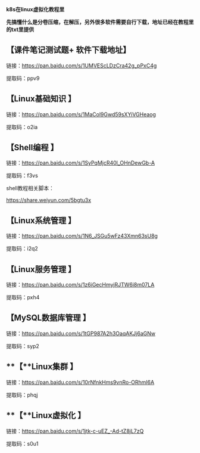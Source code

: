**k8s在linux虚拟化教程里**

**先搞懂什么是分卷压缩，在解压，另外很多软件需要自行下载，地址已经在教程里的txt里提供**

## **【课件笔记测试题+ 软件下载地址】**

链接：https://pan.baidu.com/s/1UMVEScLDzCra42g_pPxC4g 

提取码：ppv9

## **【Linux基础知识 】**

链接：https://pan.baidu.com/s/1MaCol9Gwd59sXYiVGHeaog 

提取码：o2ia 

## **【Shell编程 】**

链接：https://pan.baidu.com/s/1SyPqMjcR40l_OHnDewGb-A 

提取码：f3vs 

shell教程相关脚本：

https://share.weiyun.com/5bgtu3x

## **【Linux系统管理 】**

链接：https://pan.baidu.com/s/1N6_JSGu5wFz43Xmn63sU8g 

提取码：i2q2 

## **【Linux服务管理 】**

链接：https://pan.baidu.com/s/1z6iGecHmyjRJTW6i8m07LA 

提取码：pxh4

## **【MySQL数据库管理 】**

链接：https://pan.baidu.com/s/1tGP987A2h3OaqAKJj6aGNw 

提取码：syp2

## **【****Linux集群** **】**

链接：https://pan.baidu.com/s/10rNfnkHms9vnRo-ORhml6A 

提取码：phqj

## **【****Linux虚拟化** **】**

链接：https://pan.baidu.com/s/1jtk-c-uEZ_-Ad-tZ8jL7zQ 

提取码：s0u1